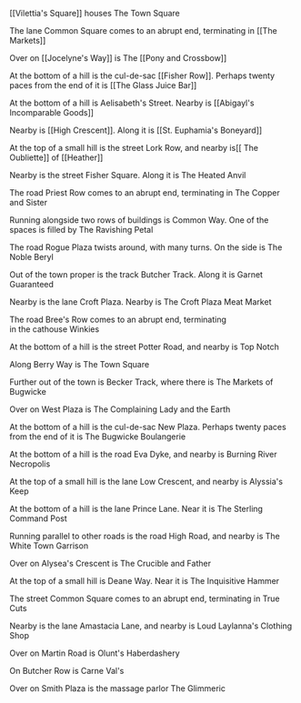 [[Vilettia's Square]] houses The Town Square

  
The lane Common Square comes to an abrupt end, terminating in [[The Markets]]

  
Over on [[Jocelyne's Way]] is The [[Pony and Crossbow]]

  
At the bottom of a hill is the cul-de-sac [[Fisher Row]]. Perhaps twenty paces from the end of it is [[The Glass Juice Bar]]

  
At the bottom of a hill is Aelisabeth's Street. Nearby is [[Abigayl's Incomparable Goods]]

  
Nearby is [[High Crescent]]. Along it is [[St. Euphamia's Boneyard]]

  
At the top of a small hill is the street Lork Row, and nearby is[[ The Oubliette]] of [[Heather]]

  
Nearby is the street Fisher Square. Along it is The Heated Anvil

  
The road Priest Row comes to an abrupt end, terminating in The Copper and Sister

  
Running alongside two rows of buildings is Common Way. One of the spaces is filled by The Ravishing Petal

  
The road Rogue Plaza twists around, with many turns. On the side is The Noble Beryl

  
Out of the town proper is the track Butcher Track. Along it is Garnet Guaranteed

  
Nearby is the lane Croft Plaza. Nearby is The Croft Plaza Meat Market

  
The road Bree's Row comes to an abrupt end, terminating in the cathouse Winkies

  
At the bottom of a hill is the street Potter Road, and nearby is Top Notch

  
Along Berry Way is The Town Square

  
Further out of the town is Becker Track, where there is The Markets of Bugwicke

  
Over on West Plaza is The Complaining Lady and the Earth

  
At the bottom of a hill is the cul-de-sac New Plaza. Perhaps twenty paces from the end of it is The Bugwicke Boulangerie

  
At the bottom of a hill is the road Eva Dyke, and nearby is Burning River Necropolis

  
At the top of a small hill is the lane Low Crescent, and nearby is Alyssia's Keep

  
At the bottom of a hill is the lane Prince Lane. Near it is The Sterling Command Post

  
Running parallel to other roads is the road High Road, and nearby is The White Town Garrison

  
Over on Alysea's Crescent is The Crucible and Father

  
At the top of a small hill is Deane Way. Near it is The Inquisitive Hammer

  
The street Common Square comes to an abrupt end, terminating in True Cuts

  
Nearby is the lane Amastacia Lane, and nearby is Loud Laylanna's Clothing Shop

  
Over on Martin Road is Olunt's Haberdashery

  
On Butcher Row is Carne Val's

  
Over on Smith Plaza is the massage parlor The Glimmeric